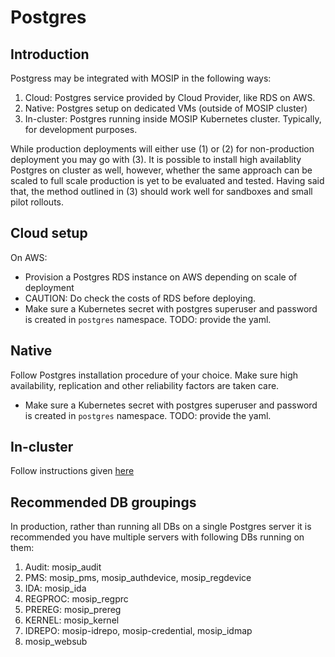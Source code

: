 # Postgres

## Introduction
Postgress may be integrated with MOSIP in the following ways:
1. Cloud: Postgres service provided by Cloud Provider, like RDS on AWS.
1. Native: Postgres setup on dedicated VMs (outside of MOSIP cluster)
1. In-cluster: Postgres running inside MOSIP Kubernetes cluster. Typically, for development purposes.   

While production deployments will either use (1) or (2) for non-production deployment you may go with (3). It is possible to install high availablity Postgres on cluster as well, however, whether the same approach can be scaled to full scale production is yet to be evaluated and tested.  Having said that, the method outlined in (3) should work well for sandboxes and small pilot rollouts.

## Cloud setup
On AWS:
* Provision a Postgres RDS instance on AWS depending on scale of deployment
* CAUTION: Do check the costs of RDS before deploying.
* Make sure a Kubernetes secret with postgres superuser and password is created in `postgres` namespace. TODO: provide the yaml.

## Native
Follow Postgres installation procedure of your choice. Make sure high availability, replication and other reliability factors are taken care.
* Make sure a Kubernetes secret with postgres superuser and password is created in `postgres` namespace. TODO: provide the yaml.

## In-cluster
Follow instructions given [here](cluster/README.md)

## Recommended DB groupings
In production, rather than running all DBs on a single Postgres server it is recommended you have multiple servers with following DBs running on them:
1. Audit: mosip_audit
1. PMS: mosip_pms, mosip_authdevice, mosip_regdevice
1. IDA: mosip_ida
1. REGPROC: mosip_regprc
1. PREREG: mosip_prereg
1. KERNEL: mosip_kernel
1. IDREPO: mosip-idrepo, mosip-credential, mosip_idmap 
1. mosip_websub 

